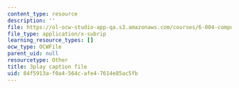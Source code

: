 ```yaml
---
content_type: resource
description: ''
file: https://ol-ocw-studio-app-qa.s3.amazonaws.com/courses/6-004-computation-structures-spring-2017/84f5913af0a4564cafe47614e85ac5fb_r3c31nh_iOc.vtt
file_type: application/x-subrip
learning_resource_types: []
ocw_type: OCWFile
parent_uid: null
resourcetype: Other
title: 3play caption file
uid: 84f5913a-f0a4-564c-afe4-7614e85ac5fb
---
```

